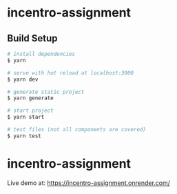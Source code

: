 # incentro-assignment

## Build Setup

```bash
# install dependencies
$ yarn

# serve with hot reload at localhost:3000
$ yarn dev

# generate static project
$ yarn generate

# start project
$ yarn start

# test files (not all components are covered)
$ yarn test
```

# incentro-assignment

Live demo at: https://incentro-assignment.onrender.com/
